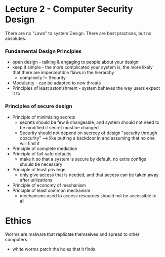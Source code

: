 # Lecture 2 - Computer Security Design

There are no "Laws" to system Design. There are best practices, but no absolutes.

### Fundamental Design Principles
  * open design - talking & engaging to people about your design
  * keep it simple - the more complicated your system is, the more likely that there are imperceptible flaws in the hierarchy
    * complexity != Security
  * Modularity - can be adapted to new threats
  * Principles of least astonishment - system behaves the way users expect it to

### Principles of secure design
  * Principle of minimizing secrets
    * secrets should be few & changeable, and system should not need to be modified if secret must be changed
    * Security should not depend on secrecy of design
      "security through obscurity" --> like putting a backdoor in and assuming that no one will find it
  * Principle of complete mediation
  * Principle of fail-safe defaults
    * make it so that a system is secure by default, no extra configs should be necessary
  * Principle of least privilege
    * only give access that is needed, and that access can be taken away after utilizations
  * Principle of economy of mechanism
  * Principle of least common mechanism
    * mechanisms used to access resources should not be accessible to all

# Ethics

Worms are malware that replicate themselves and spread to other computers
  - white worms patch the holes that it finds
